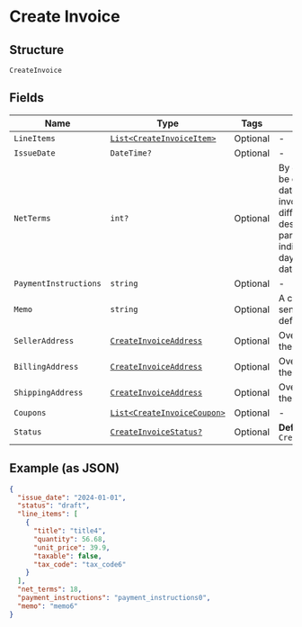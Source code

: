 
# Create Invoice

## Structure

`CreateInvoice`

## Fields

| Name | Type | Tags | Description |
|  --- | --- | --- | --- |
| `LineItems` | [`List<CreateInvoiceItem>`](../../doc/models/create-invoice-item.md) | Optional | - |
| `IssueDate` | `DateTime?` | Optional | - |
| `NetTerms` | `int?` | Optional | By default, invoices will be created with a due date matching the date of invoice creation. If a different due date is desired, the net_terms parameter can be sent indicating the number of days in advance the due date should be. |
| `PaymentInstructions` | `string` | Optional | - |
| `Memo` | `string` | Optional | A custom memo can be sent to override the site's default. |
| `SellerAddress` | [`CreateInvoiceAddress`](../../doc/models/create-invoice-address.md) | Optional | Overrides the defaults for the site |
| `BillingAddress` | [`CreateInvoiceAddress`](../../doc/models/create-invoice-address.md) | Optional | Overrides the default for the customer |
| `ShippingAddress` | [`CreateInvoiceAddress`](../../doc/models/create-invoice-address.md) | Optional | Overrides the default for the customer |
| `Coupons` | [`List<CreateInvoiceCoupon>`](../../doc/models/create-invoice-coupon.md) | Optional | - |
| `Status` | [`CreateInvoiceStatus?`](../../doc/models/create-invoice-status.md) | Optional | **Default**: `CreateInvoiceStatus.open` |

## Example (as JSON)

```json
{
  "issue_date": "2024-01-01",
  "status": "draft",
  "line_items": [
    {
      "title": "title4",
      "quantity": 56.68,
      "unit_price": 39.9,
      "taxable": false,
      "tax_code": "tax_code6"
    }
  ],
  "net_terms": 18,
  "payment_instructions": "payment_instructions0",
  "memo": "memo6"
}
```

